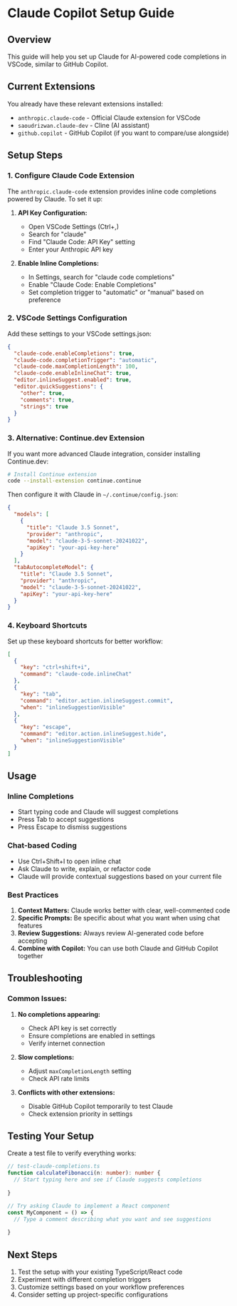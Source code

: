 # Claude Copilot Setup Guide

## Overview
This guide will help you set up Claude for AI-powered code completions in VSCode, similar to GitHub Copilot.

## Current Extensions
You already have these relevant extensions installed:
- `anthropic.claude-code` - Official Claude extension for VSCode
- `saoudrizwan.claude-dev` - Cline (AI assistant)
- `github.copilot` - GitHub Copilot (if you want to compare/use alongside)

## Setup Steps

### 1. Configure Claude Code Extension

The `anthropic.claude-code` extension provides inline code completions powered by Claude. To set it up:

1. **API Key Configuration:**
   - Open VSCode Settings (Ctrl+,)
   - Search for "claude"
   - Find "Claude Code: API Key" setting
   - Enter your Anthropic API key

2. **Enable Inline Completions:**
   - In Settings, search for "claude code completions"
   - Enable "Claude Code: Enable Completions"
   - Set completion trigger to "automatic" or "manual" based on preference

### 2. VSCode Settings Configuration

Add these settings to your VSCode settings.json:

```json
{
  "claude-code.enableCompletions": true,
  "claude-code.completionTrigger": "automatic",
  "claude-code.maxCompletionLength": 100,
  "claude-code.enableInlineChat": true,
  "editor.inlineSuggest.enabled": true,
  "editor.quickSuggestions": {
    "other": true,
    "comments": true,
    "strings": true
  }
}
```

### 3. Alternative: Continue.dev Extension

If you want more advanced Claude integration, consider installing Continue.dev:

```bash
# Install Continue extension
code --install-extension continue.continue
```

Then configure it with Claude in `~/.continue/config.json`:

```json
{
  "models": [
    {
      "title": "Claude 3.5 Sonnet",
      "provider": "anthropic",
      "model": "claude-3-5-sonnet-20241022",
      "apiKey": "your-api-key-here"
    }
  ],
  "tabAutocompleteModel": {
    "title": "Claude 3.5 Sonnet",
    "provider": "anthropic",
    "model": "claude-3-5-sonnet-20241022",
    "apiKey": "your-api-key-here"
  }
}
```

### 4. Keyboard Shortcuts

Set up these keyboard shortcuts for better workflow:

```json
[
  {
    "key": "ctrl+shift+i",
    "command": "claude-code.inlineChat"
  },
  {
    "key": "tab",
    "command": "editor.action.inlineSuggest.commit",
    "when": "inlineSuggestionVisible"
  },
  {
    "key": "escape",
    "command": "editor.action.inlineSuggest.hide",
    "when": "inlineSuggestionVisible"
  }
]
```

## Usage

### Inline Completions
- Start typing code and Claude will suggest completions
- Press Tab to accept suggestions
- Press Escape to dismiss suggestions

### Chat-based Coding
- Use Ctrl+Shift+I to open inline chat
- Ask Claude to write, explain, or refactor code
- Claude will provide contextual suggestions based on your current file

### Best Practices
1. **Context Matters:** Claude works better with clear, well-commented code
2. **Specific Prompts:** Be specific about what you want when using chat features
3. **Review Suggestions:** Always review AI-generated code before accepting
4. **Combine with Copilot:** You can use both Claude and GitHub Copilot together

## Troubleshooting

### Common Issues:
1. **No completions appearing:**
   - Check API key is set correctly
   - Ensure completions are enabled in settings
   - Verify internet connection

2. **Slow completions:**
   - Adjust `maxCompletionLength` setting
   - Check API rate limits

3. **Conflicts with other extensions:**
   - Disable GitHub Copilot temporarily to test Claude
   - Check extension priority in settings

## Testing Your Setup

Create a test file to verify everything works:

```typescript
// test-claude-completions.ts
function calculateFibonacci(n: number): number {
  // Start typing here and see if Claude suggests completions
  
}

// Try asking Claude to implement a React component
const MyComponent = () => {
  // Type a comment describing what you want and see suggestions
  
}
```

## Next Steps

1. Test the setup with your existing TypeScript/React code
2. Experiment with different completion triggers
3. Customize settings based on your workflow preferences
4. Consider setting up project-specific configurations
